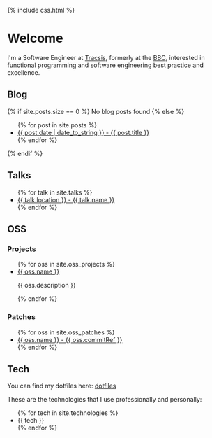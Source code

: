 ---
---

{% include css.html %}

# Welcome

I'm a Software Engineer at <a href="https://www.tracsis.com/">Tracsis</a>, formerly at the <a href="https://www.bbc.co.uk">BBC</a>, interested in functional programming and software engineering best practice and excellence.
  
## Blog 
 
{% if site.posts.size == 0 %}
  No blog posts found
{% else %}
  <ul>
    {% for post in site.posts %}
      <li>
        <a href="{{ post.url }}">{{ post.date | date_to_string }} - {{ post.title }}</a>
      </li>
    {% endfor %}
  </ul>
{% endif %}
 

## Talks

<ul>
  {% for talk in site.talks %}
    <li>
      <a href="{{ talk.url }}">{{ talk.location }} - {{ talk.name }}</a>
    </li>
  {% endfor %}
</ul>

## OSS

### Projects 

<ul>
  {% for oss in site.oss_projects %}
    <li>
      <a href="{{ oss.url }}">{{ oss.name }}</a>
      <p>{{ oss.description }}</p>
    </li>
  {% endfor %}
</ul>

### Patches

<ul>
  {% for oss in site.oss_patches %}
    <li>
      <a href="{{ oss.url }}">{{ oss.name }} - {{ oss.commitRef }}</a>
    </li>
  {% endfor %}
</ul>

## Tech

You can find my dotfiles here: <a href="http://github.com/chris-bacon/config">dotfiles</a>

These are the technologies that I use professionally and personally:

<ul>
  {% for tech in site.technologies %}
    <li>
      {{ tech }}
    </li>
  {% endfor %}
</ul>
